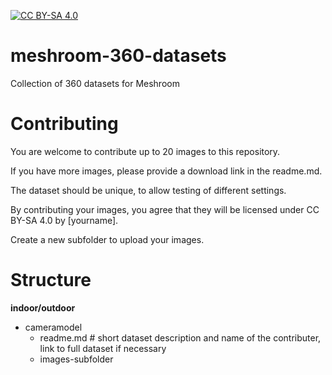 [![CC BY-SA 4.0](https://img.shields.io/badge/license-CC%20BY--SA%204.0-blue.svg?style=flat-square)](https://creativecommons.org/licenses/by-sa/4.0/)

# meshroom-360-datasets

Collection of 360 datasets for Meshroom

# Contributing

You are welcome to contribute up to 20 images to this repository.

If you have more images, please provide a download link in the readme.md.

The dataset should be unique, to allow testing of different settings.

By contributing your images, you agree that they will be licensed under CC BY-SA 4.0 by [yourname].

Create a new subfolder to upload your images.

# Structure

**indoor/outdoor**
- cameramodel
  - readme.md # short dataset description and name of the contributer, link to full dataset if necessary
  - images-subfolder


